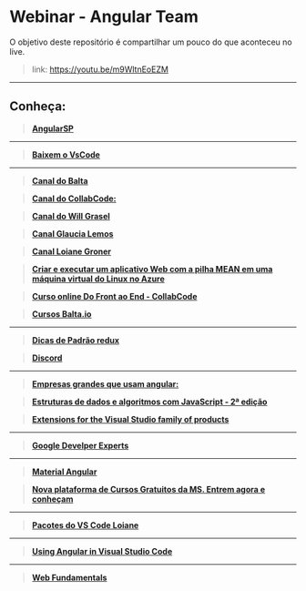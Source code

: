 # Webinar - Angular Team

O objetivo deste repositório é compartilhar um pouco do que aconteceu no live.

> link: https://youtu.be/m9WltnEoEZM

---

## Conheça:

> **[AngularSP](https://www.meetup.com/pt-BR/AngularJS-Sao-Paulo/)**

---

> **[Baixem o VsCode](http://bit.ly/vscode-webinar)**
---

> **[Canal do Balta](https://www.youtube.com/channel/UCgnACLvM9O5lfm9ZBh_d3cg)**

> **[Canal do CollabCode:](https://www.youtube.com/channel/UCVheRLgrk7bOAByaQ0IVolg)**

> **[Canal do Will Grasel](https://www.youtube.com/user/sbalucard)**

> **[Canal Glaucia Lemos](https://www.youtube.com/user/l32759)**

> **[Canal Loiane Groner](https://www.youtube.com/user/Loianeg)**

> **[Criar e executar um aplicativo Web com a pilha MEAN em uma máquina virtual do Linux no Azure](https://docs.microsoft.com/pt-br/learn/modules/build-a-web-app-with-mean-on-a-linux-vm/?WT.mc_id=webinar-youtube-gllemos)**

> **[Curso online Do Front ao End - CollabCode](https://dofrontaoend.collabcode.training/)**

> **[Cursos Balta.io](https://balta.io/cursos)**

---

> **[Dicas de Padrão redux](https://twitter.com/GustavoCostaW/status/1117609091852066816)**

> **[Discord](https://discord.gg/YeeEAYj)**

---

> **[Empresas grandes que usam angular: ](https://www.madewithangular.com/)**

> **[Estruturas de dados e algoritmos com JavaScript - 2ª edição](https://novatec.com.br/livros/estruturas-de-dados-algoritmos-em-javascript-2ed/)**

> **[Extensions for the Visual Studio family of products](https://marketplace.visualstudio.com/?WT.mc_id=webinar-youtube-gllemos)**

---

> **[Google Develper Experts](https://developers.google.com/programs/experts/)**

---

> **[Material Angular](https://material.angular.io/)**

> **[Nova plataforma de Cursos Gratuitos da MS. Entrem agora e conheçam](http://bit.ly/ms-learning-gratuito)**

---

> **[Pacotes do VS Code Loiane](https://marketplace.visualstudio.com/publishers/loiane?wt.mc_id=webinar-youtube-event-gllemos)**

---

> **[Using Angular in Visual Studio Code](https://code.visualstudio.com/docs/nodejs/angular-tutorial?wt.mc_id=webinar-youtube-event-gllemos)**

---

> **[Web Fundamentals](https://developers.google.com/web/fundamentals/)**